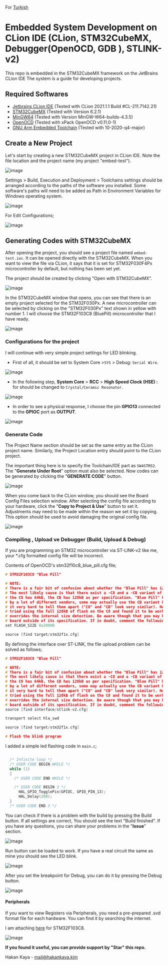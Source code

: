 For [Turkish](README-tr.md)

# Embedded System Development on CLion IDE (CLion, STM32CubeMX, Debugger(OpenOCD, GDB ), STLINK-v2)

This repo is embedded in the STM32CubeMX framework on the JetBrains CLion IDE
The system is a guide for developing projects.

## Required Softwares
- [Jetbrains CLion IDE](https://www.jetbrains.com/) (Tested with CLion 2021.1.1 Build #CL-211.7142.21)
- [STM32CubeMX](https://www.st.com/en/development-tools/stm32cubemx.html?sc=stm32cubemx) (Tested with Version 6.2.1)
- [MinGW64](http://mingw-w64.org/) (Tested with Version MinGW-W64-builds-4.3.5)
- [OpenOCD](http://openocd.org/) (Tested with xPack OpenOCD v0.11.0-1)
- [GNU Arm Embedded Toolchain](https://developer.arm.com/tools-and-software/open-source-software/developer-tools/gnu-toolchain/gnu-rm/downloads) (Tested with 10-2020-q4-major)


## Create a New Project

Let's start by creating a new STM32CubeMX project in CLion IDE. Note the file location and the project name (my project "embed-test").

![image](docs/imgs/project1.PNG)

Settings > Build, Execution and Deployment > Toolchains settings should be arranged according to the paths of the software you installed.
Some software's paths will need to be added as Path in Environment Variables for Windows operating system.

![image](docs/imgs/toolchains.PNG)

For Edit Configurations;

![image](docs/imgs/run-edit-conf.PNG)

## Generating Codes with STM32CubeMX

After opening the project, you should see a project file named ``embed-test.ioc``.
It can be opened directly with the STM32CubeMX.
When you want to view the file via CLion, it says that it is set for STM32F030F4Px microcontroller by default, but nothing has been set yet.

The project should be created by clicking "Open with STM32CubeMX".

![image](docs/imgs/project2.PNG)

In the STM32CubeMX window that opens, you can see that there is an empty project selected for the STM32F030Px. A new microcontroller can be selected by clicking on the "STM32F030Px" text shown in yellow with number 1.
I will choose the STM32F103C8 (BluePill) microcontroller that I have ready.


![image](docs/imgs/project3.PNG)

### Configurations for the project

I will continue with very simple project settings for LED blinking.

- First of all, it should be set to System Core >```SYS``` > Debug: ``Serial Wire``.

![image](docs/imgs/project4.PNG)

- In the following step, **System Core** > **RCC** > **High Speed ​​Clock (HSE) :**  for should be changed to ``Crystal/Ceramic Resonator``.

![image](docs/imgs/project5.PNG)

- In order to see a physical response, I choose the pin **GPIO13** connected to the **GPIOC** port as **OUTPUT**.

![image](docs/imgs/project6.PNG)

### Generate Code

The Project Name section should be set as the same entry as the CLion project name.
Similarly, the Project Location entry should point to the CLion project.

The important thing here is to specify the Toolchain/IDE part as ``SW4STM32``. The "**Generate Under Root**" option must also be selected.
Now codes can be generated by clicking the "**GENERATE CODE**" button.

![image](docs/imgs/project7.PNG)

When you come back to the CLion window, you should see the Board Config Files selection window.
After selecting the config file according to your hardware, click the "**Copy to Project & Use**" button to set it.
Adjustments may need to be made within the reason we set it by copying. This option should be used to avoid damaging the original config file.

![image](docs/imgs/project8.PNG)

### Compiling , Upload ve Debugger (Build, Upload & Debug)

If you are programming an STM32 microcontroller via ST-LINK-v2 like me, your *.cfg formatted config file will be incorrect.

Contents of OpenOCD's stm32f10c8_blue_pill.cfg file;
````c
# STM32F103C8 "Blue Pill"

# NOTE:
# There is a fair bit of confusion about whether the "Blue Pill" has 128kB or 64kB flash size.
# The most likely cause is that there exist a -C8 and a -CB variant of the STM32F103, where
# the C8 has 64kB, the CB has 128kB as per specification. "Blue Pill" boards are manufactured
# by a lot of different vendors, some may actually use the CB variant but from a cursory look
# it very hard to tell them apart ("C8" and "CB" look very similar). Nevertheless, people have
# tried using the full 128kB of flash on the C8 and found it to be working. Hence this board file
# overrides the internal size detection. Be aware though that you may be using you particular
# board outside of its specification. If in doubt, comment the following line.
set FLASH_SIZE 0x20000

source [find target/stm32f1x.cfg]
````

By defining the interface over ST-LINK, the file upload problem can be solved as follows;

````c
# STM32F103C8 "Blue Pill"

# NOTE:
# There is a fair bit of confusion about whether the "Blue Pill" has 128kB or 64kB flash size.
# The most likely cause is that there exist a -C8 and a -CB variant of the STM32F103, where
# the C8 has 64kB, the CB has 128kB as per specification. "Blue Pill" boards are manufactured
# by a lot of different vendors, some may actually use the CB variant but from a cursory look
# it very hard to tell them apart ("C8" and "CB" look very similar). Nevertheless, people have
# tried using the full 128kB of flash on the C8 and found it to be working. Hence this board file
# overrides the internal size detection. Be aware though that you may be using you particular
# board outside of its specification. If in doubt, comment the following line.
source [find interface/stlink-v2.cfg]

transport select hla_swd

source [find target/stm32f1x.cfg]

# Flash the blink program

````

I added a simple led flashing code in ```main.c```;

````c++

  /* Infinite loop */
  /* USER CODE BEGIN WHILE */
  while (1)
  {
    /* USER CODE END WHILE */

    /* USER CODE BEGIN 3 */
      HAL_GPIO_TogglePin(GPIOC, GPIO_PIN_13);
      HAL_Delay(200);
  }
  /* USER CODE END 3 */


````

You can check if there is a problem with the build by pressing the Build button. If all settings are correct,
You should see the text "Build finished". If you have any questions, you can share your problems in the "**Issue**" section.

![image](docs/imgs/project9.PNG)

Run button can be loaded to work. If you have a real circuit the same as mine you should see the LED blink.

![image](docs/imgs/project10.PNG)

After you set the breakpoint for Debug, you can do it by pressing the Debug button.

![image](docs/imgs/project11.PNG)

#### Peripherals

If you want to view Registers via Peripherals, you need a pre-prepared .svd format file for each hardware. 
You can find it by searching the internet.

I am attaching [here](STM32F103.svd) for STM32F103C8.

![image](docs/gifs/debugger.gif)

**If you found it useful, you can provide support by "Star" this repo.**

Hakan Kaya - mail@hakankaya.kim
